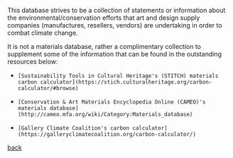 This database strives to be a collection of statements or information about the
environmental/conservation efforts that art and design supply companies
(manufactures, resellers, vendors) are undertaking in order to combat climate
change.

It is not a materials database, rather a complimentary collection to supplement
some of the information that can be found in the outstanding resources below:

*     [Sustainability Tools in Cultural Heritage's (STITCH) materials carbon calculator](https://stich.culturalheritage.org/carbon-calculator/#browse)

*     [Conservation & Art Materials Encyclopedia Online (CAMEO)'s materials database](http://cameo.mfa.org/wiki/Category:Materials_database)

*     [Gallery Climate Coalition's carbon calculator](https://galleryclimatecoalition.org/carbon-calculator/)

[back](./)
